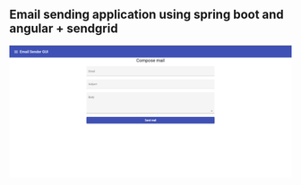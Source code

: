 ## Email sending application using spring boot and angular + sendgrid

<img src="./email-sender.png"/>
